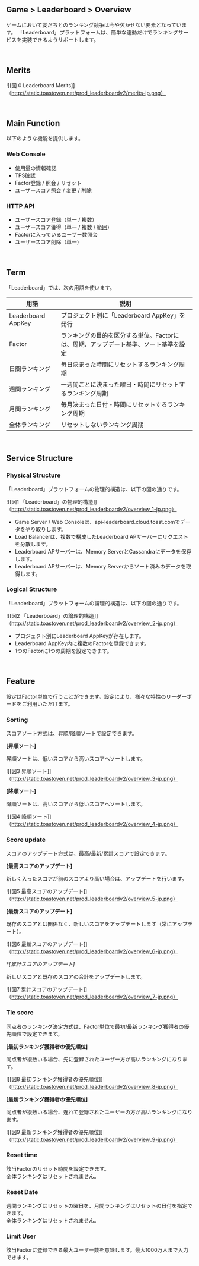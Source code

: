 ## Game > Leaderboard > Overview

ゲームにおいて友だちとのランキング競争は今や欠かせない要素となっています。
「Leaderboard」プラットフォームは、簡単な連動だけでランキングサービスを実装できるようサポートします。

<br>

## Merits

![[図 0 Leaderboard Merits]]（http://static.toastoven.net/prod_leaderboardv2/merits-jp.png）

<br>

## Main Function

以下のような機能を提供します。

### Web Console 

- 使用量の情報確認
- TPS確認
- Factor登録 / 照会 / リセット
- ユーザースコア照会 / 変更 / 削除

### HTTP API

- ユーザースコア登録（単一 / 複数）
- ユーザースコア獲得（単一 / 複数 / 範囲）
- Factorに入っているユーザー数照会
- ユーザースコア削除（単一）

<br>

## Term

「Leaderboard」では、次の用語を使います。

| 用語 | 説明 |
| --- | --- |
| Leaderboard AppKey |	プロジェクト別に「Leaderboard AppKey」を発行 |
| Factor |	ランキングの目的を区分する単位。Factorには、周期、アップデート基準、ソート基準を設定 |
| 日間ランキング | 毎日決まった時間にリセットするランキング周期 |
| 週間ランキング | 一週間ごとに決まった曜日・時間にリセットするランキング周期 |
| 月間ランキング | 毎月決まった日付・時間にリセットするランキング周期 |
| 全体ランキング | リセットしないランキング周期 |

<br>

## Service Structure

### Physical Structure

「Leaderboard」プラットフォームの物理的構造は、以下の図の通りです。

![[図1 「Leaderboard」の物理的構造]]（http://static.toastoven.net/prod_leaderboardv2/overview_1-jp.png）

- Game Server / Web Consoleは、api-leaderboard.cloud.toast.comでデータをやり取りします。
- Load Balancerは、複数で構成したLeaderboard APサーバーにリクエストを分散します。
- Leaderboard APサーバーは、Memory ServerとCassandraにデータを保存します。
- Leaderboard APサーバーは、Memory Serverからソート済みのデータを取得します。

### Logical Structure

「Leaderboard」プラットフォームの論理的構造は、以下の図の通りです。

![[図2 「Leaderboard」の論理的構造]]（http://static.toastoven.net/prod_leaderboardv2/overview_2-jp.png）

- プロジェクト別にLeaderboard AppKeyが存在します。
- Leaderboard AppKey内に複数のFactorを登録できます。
- 1つのFactorに1つの周期を設定できます。

<br>

## Feature

設定はFactor単位で行うことができます。設定により、様々な特性のリーダーボードをご利用いただけます。

###  Sorting

スコアソート方式は、昇順/降順ソートで設定できます。

**[昇順ソート]**

昇順ソートは、低いスコアから高いスコアへソートします。

![[図3 昇順ソート]]（http://static.toastoven.net/prod_leaderboardv2/overview_3-jp.png）

**[降順ソート]**

降順ソートは、高いスコアから低いスコアへソートします。

![[図4 降順ソート]]（http://static.toastoven.net/prod_leaderboardv2/overview_4-jp.png）

### Score update

スコアのアップデート方式は、最高/最新/累計スコアで設定できます。

**[最高スコアのアップデート]**

新しく入ったスコアが前のスコアより高い場合は、アップデートを行います。

![[図5 最高スコアのアップデート]]（http://static.toastoven.net/prod_leaderboardv2/overview_5-jp.png）

**[最新スコアのアップデート]**

既存のスコアとは関係なく、新しいスコアをアップデートします（常にアップデート）。

![[図6 最新スコアのアップデート]]（http://static.toastoven.net/prod_leaderboardv2/overview_6-jp.png）

**[累計スコアのアップデート]*

新しいスコアと既存のスコアの合計をアップデートします。

![[図7 累計スコアのアップデート]]（http://static.toastoven.net/prod_leaderboardv2/overview_7-jp.png）

### Tie score

同点者のランキング決定方式は、Factor単位で最初/最新ランキング獲得者の優先順位で設定できます。

**[最初ランキング獲得者の優先順位]**

同点者が複数いる場合、先に登録されたユーザー方が高いランキングになります。

![[図8 最初ランキング獲得者の優先順位]]（http://static.toastoven.net/prod_leaderboardv2/overview_8-jp.png）

**[最新ランキング獲得者の優先順位]**

同点者が複数いる場合、遅れて登録されたユーザーの方が高いランキングになります。

![[図9 最新ランキング獲得者の優先順位]]（http://static.toastoven.net/prod_leaderboardv2/overview_9-jp.png）

### Reset time

該当Factorのリセット時間を設定できます。<br>
全体ランキングはリセットされません。

### Reset Date

週間ランキングはリセットの曜日を、月間ランキングはリセットの日付を指定できます。<br>
全体ランキングはリセットされません。

### Limit User

該当Factorに登録できる最大ユーザー数を意味します。最大1000万人まで入力できます。

